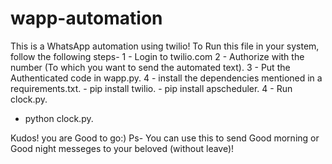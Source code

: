 # wapp-automation
This is a WhatsApp automation using twilio!
To Run this file in your system, follow the following steps-
1 - Login to twilio.com
2 - Authorize with the number (To which you want to send the automated text).
3 - Put the Authenticated code in wapp.py.
4 - install the dependencies mentioned in a requirements.txt.
    - pip install twilio.
    - pip install apscheduler.
4 - Run clock.py.
  - python clock.py.
 
Kudos! you are Good to go:) 
Ps- You can use this to send Good morning or Good night messeges to your beloved (without leave)!
